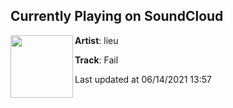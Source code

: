 ## Currently Playing on SoundCloud

[<img align="left" width="100" src="https://i1.sndcdn.com/artworks-3C5pEl7WDbVY-0-t500x500.png">](https://soundcloud.com/notlieu/fail-2?in=notlieu/sets/computer-tape)

**Artist**: lieu 

**Track**: Fail

Last updated at 06/14/2021 13:57
